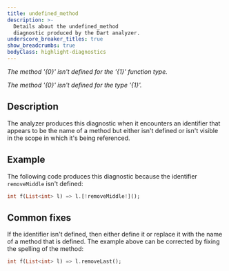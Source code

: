 ```yaml
---
title: undefined_method
description: >-
  Details about the undefined_method
  diagnostic produced by the Dart analyzer.
underscore_breaker_titles: true
show_breadcrumbs: true
bodyClass: highlight-diagnostics
---
```


_The method '{0}' isn't defined for the '{1}' function type._

_The method '{0}' isn't defined for the type '{1}'._

## Description

The analyzer produces this diagnostic when it encounters an identifier that
appears to be the name of a method but either isn't defined or isn't
visible in the scope in which it's being referenced.

## Example

The following code produces this diagnostic because the identifier
`removeMiddle` isn't defined:

```dart
int f(List<int> l) => l.[!removeMiddle!]();
```

## Common fixes

If the identifier isn't defined, then either define it or replace it with
the name of a method that is defined. The example above can be corrected by
fixing the spelling of the method:

```dart
int f(List<int> l) => l.removeLast();
```
